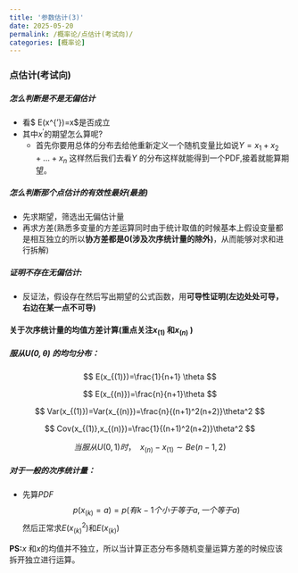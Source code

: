 ```yaml
---
title: '参数估计(3)'
date: 2025-05-20
permalink: /概率论/点估计(考试向)/
categories: [概率论]
---
```

### 点估计(考试向)

##### 怎么判断是不是无偏估计

* 看$ E(x^{’})=x$是否成立
* 其中$x^{'}$的期望怎么算呢?
  * 首先你要用总体的分布去给他重新定义一个随机变量比如说$Y=x_1+x_2+...+x_n$ 这样然后我们去看$Y$ 的分布这样就能得到一个PDF,接着就能算期望。



##### 怎么判断那个点估计的有效性最好(最差)

* 先求期望，筛选出无偏估计量
* 再求方差(熟悉多变量的方差运算同时由于统计取值的时候基本上假设变量都是相互独立的所以**协方差都是0(涉及次序统计量的除外)**，从而能够对求和进行拆解)

##### 证明不存在无偏估计:

* 反证法，假设存在然后写出期望的公式函数，用**可导性证明(左边处处可导，右边在某一点不可导)**

#### 关于次序统计量的均值方差计算(重点关注$x_{(1)}$ 和$x_{(n)}$ )

##### 服从$U(0,\theta)$ 的均匀分布：

$$
E(x_{(1)})=\frac{1}{n+1} \theta
$$

$$
E(x_{(n)})=\frac{n}{n+1}\theta
$$

$$
Var(x_{(1)})=Var(x_{(n)})=\frac{n}{(n+1)^2(n+2)}\theta^2
$$

$$
Cov(x_{(1)},x_{(n)})=\frac{1}{(n+1)^2(n+2)}\theta^2
$$

$$
当服从U(0,1)时，\ \ x_{(n)}-x_{(1)} \sim Be(n-1,2)
$$



##### 对于一般的次序统计量：

* 先算$PDF$
  $$
  p(x_{(k)}=a)=p(有k-1个小于等于a,一个等于a)
  $$
  然后正常求$E(x_{(k)}^2)$和$E(x_{(k)})$ 

**PS:**$x$ 和$x$的均值并不独立，所以当计算正态分布多随机变量运算方差的时候应该拆开独立进行运算。

